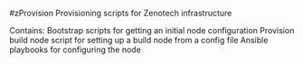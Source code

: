 #zProvision
Provisioning scripts for Zenotech infrastructure

Contains:
Bootstrap scripts for getting an initial node configuration
Provision build node script for setting up a build node from a config file
Ansible playbooks for configuring the node